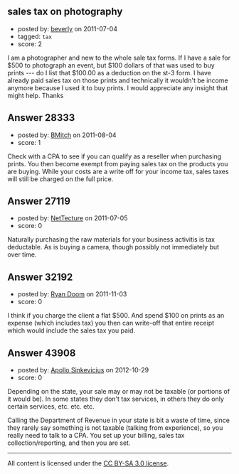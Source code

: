 ## sales tax on photography

- posted by: [beverly](https://stackexchange.com/users/-1/11682-beverly) on 2011-07-04
- tagged: `tax`
- score: 2

I am a photographer and new to the whole sale tax forms.  If I have a sale for $500 to photograph an event, but $100 dollars of that was used to buy prints --- do I list that $100.00 as a deduction on the st-3 form.  I have already paid sales tax on those prints and technically it wouldn't be income anymore because I used it to buy prints. I would appreciate any insight that might help.
Thanks


## Answer 28333

- posted by: [BMitch](https://stackexchange.com/users/-1/11142-bmitch) on 2011-08-04
- score: 1

Check with a CPA to see if you can qualify as a reseller when purchasing prints.  You then become exempt from paying sales tax on the products you are buying.  While your costs are a write off for your income tax, sales taxes will still be charged on the full price.


## Answer 27119

- posted by: [NetTecture](https://stackexchange.com/users/-1/3350-nettecture) on 2011-07-05
- score: 0


Naturally purchasing the raw materials for your business activitis is tax deductable. As is buying a camera, though possibly not immediately but over time.


## Answer 32192

- posted by: [Ryan Doom](https://stackexchange.com/users/-1/5655-ryan-doom) on 2011-11-03
- score: 0

I think if you charge the client a flat $500.  And spend $100 on prints as an expense (which includes tax) you then can write-off that entire receipt which would include the sales tax you paid.


## Answer 43908

- posted by: [Apollo Sinkevicius](https://stackexchange.com/users/-1/2119-apollo-sinkevicius) on 2012-10-29
- score: 0

Depending on the state, your sale may or may not be taxable (or portions of it would be). In some states they don't tax services, in others they do only certain services, etc. etc. etc.

Calling the Department of Revenue in your state is bit a waste of time, since they rarely say something is not taxable (talking from experience), so you really need to talk to a CPA. You set up your billing, sales tax collection/reporting, and then you are set.



---

All content is licensed under the [CC BY-SA 3.0 license](https://creativecommons.org/licenses/by-sa/3.0/).
